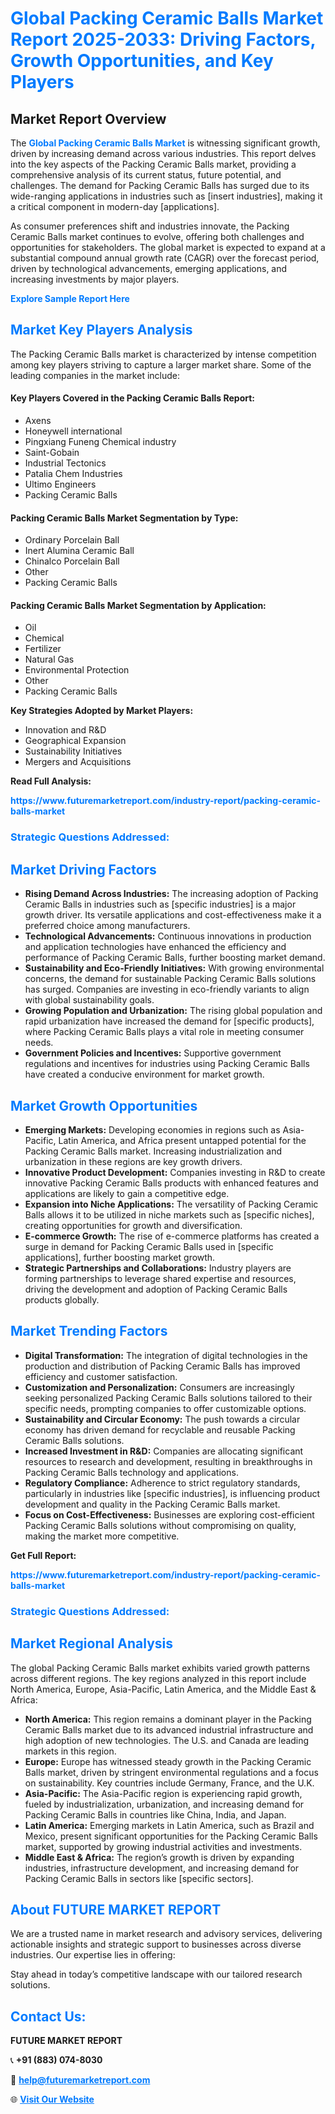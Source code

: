 <h1 style="color: #007BFF;">Global Packing Ceramic Balls Market Report 2025-2033: Driving Factors, Growth Opportunities, and Key Players</h1>

<section id="overview">
<h2>Market Report Overview</h2>
<p>The <a href="https://www.futuremarketreport.com/industry-report/packing-ceramic-balls-market" style="color: #007BFF; text-decoration: none;"><strong>Global Packing Ceramic Balls Market</strong></a> is witnessing significant growth, driven by increasing demand across various industries. This report delves into the key aspects of the Packing Ceramic Balls market, providing a comprehensive analysis of its current status, future potential, and challenges. The demand for Packing Ceramic Balls has surged due to its wide-ranging applications in industries such as [insert industries], making it a critical component in modern-day [applications].</p>
<p>As consumer preferences shift and industries innovate, the Packing Ceramic Balls market continues to evolve, offering both challenges and opportunities for stakeholders. The global market is expected to expand at a substantial compound annual growth rate (CAGR) over the forecast period, driven by technological advancements, emerging applications, and increasing investments by major players.</p>
</section>

<section id="overview">
<p><a href="https://www.futuremarketreport.com/request-sample/reportId=107197" style="color: #007BFF; text-decoration: none;"><strong>Explore Sample Report Here</strong></a></p>
</section>

<section id="key-players">
<h2 style="color: #007BFF;">Market Key Players Analysis</h2>
<p>The Packing Ceramic Balls market is characterized by intense competition among key players striving to capture a larger market share. Some of the leading companies in the market include:</p>
<h4>Key Players Covered in the Packing Ceramic Balls Report:</h4>
<ul><li>Axens</li><li>Honeywell international</li><li>Pingxiang Funeng Chemical industry</li><li>Saint-Gobain</li><li>Industrial Tectonics</li><li>Patalia Chem Industries</li><li>Ultimo Engineers</li><li>Packing Ceramic Balls</li></ul>
<h4>Packing Ceramic Balls Market Segmentation by Type:</h4>
<ul><li>Ordinary Porcelain Ball</li><li>Inert Alumina Ceramic Ball</li><li>Chinalco Porcelain Ball</li><li>Other</li><li>Packing Ceramic Balls</li></ul>

<h4>Packing Ceramic Balls Market Segmentation by Application:</h4>
<ul><li>Oil</li><li>Chemical</li><li>Fertilizer</li><li>Natural Gas</li><li>Environmental Protection</li><li>Other</li><li>Packing Ceramic Balls</li></ul>
<p><strong>Key Strategies Adopted by Market Players:</strong></p>
<ul>
<li>Innovation and R&D</li>
<li>Geographical Expansion</li>
<li>Sustainability Initiatives</li>
<li>Mergers and Acquisitions</li>
</ul>
</section>

<section>
<p><strong>Read Full Analysis: </strong></p><a href="https://www.futuremarketreport.com/industry-report/packing-ceramic-balls-market" style="color: #007BFF; text-decoration: none;"><strong>https://www.futuremarketreport.com/industry-report/packing-ceramic-balls-market</strong></a>
<h3 style="color: #007BFF;">Strategic Questions Addressed:</h3>
</section>

<section id="driving-factors">
<h2 style="color: #007BFF;">Market Driving Factors</h2>
<ul>
<li><strong>Rising Demand Across Industries:</strong> The increasing adoption of Packing Ceramic Balls in industries such as [specific industries] is a major growth driver. Its versatile applications and cost-effectiveness make it a preferred choice among manufacturers.</li>
<li><strong>Technological Advancements:</strong> Continuous innovations in production and application technologies have enhanced the efficiency and performance of Packing Ceramic Balls, further boosting market demand.</li>
<li><strong>Sustainability and Eco-Friendly Initiatives:</strong> With growing environmental concerns, the demand for sustainable Packing Ceramic Balls solutions has surged. Companies are investing in eco-friendly variants to align with global sustainability goals.</li>
<li><strong>Growing Population and Urbanization:</strong> The rising global population and rapid urbanization have increased the demand for [specific products], where Packing Ceramic Balls plays a vital role in meeting consumer needs.</li>
<li><strong>Government Policies and Incentives:</strong> Supportive government regulations and incentives for industries using Packing Ceramic Balls have created a conducive environment for market growth.</li>
</ul>
</section>

<section id="growth-opportunities">
<h2 style="color: #007BFF;">Market Growth Opportunities</h2>
<ul>
<li><strong>Emerging Markets:</strong> Developing economies in regions such as Asia-Pacific, Latin America, and Africa present untapped potential for the Packing Ceramic Balls market. Increasing industrialization and urbanization in these regions are key growth drivers.</li>
<li><strong>Innovative Product Development:</strong> Companies investing in R&D to create innovative Packing Ceramic Balls products with enhanced features and applications are likely to gain a competitive edge.</li>
<li><strong>Expansion into Niche Applications:</strong> The versatility of Packing Ceramic Balls allows it to be utilized in niche markets such as [specific niches], creating opportunities for growth and diversification.</li>
<li><strong>E-commerce Growth:</strong> The rise of e-commerce platforms has created a surge in demand for Packing Ceramic Balls used in [specific applications], further boosting market growth.</li>
<li><strong>Strategic Partnerships and Collaborations:</strong> Industry players are forming partnerships to leverage shared expertise and resources, driving the development and adoption of Packing Ceramic Balls products globally.</li>
</ul>
</section>

<section id="trending-factors">
<h2 style="color: #007BFF;">Market Trending Factors</h2>
<ul>
<li><strong>Digital Transformation:</strong> The integration of digital technologies in the production and distribution of Packing Ceramic Balls has improved efficiency and customer satisfaction.</li>
<li><strong>Customization and Personalization:</strong> Consumers are increasingly seeking personalized Packing Ceramic Balls solutions tailored to their specific needs, prompting companies to offer customizable options.</li>
<li><strong>Sustainability and Circular Economy:</strong> The push towards a circular economy has driven demand for recyclable and reusable Packing Ceramic Balls solutions.</li>
<li><strong>Increased Investment in R&D:</strong> Companies are allocating significant resources to research and development, resulting in breakthroughs in Packing Ceramic Balls technology and applications.</li>
<li><strong>Regulatory Compliance:</strong> Adherence to strict regulatory standards, particularly in industries like [specific industries], is influencing product development and quality in the Packing Ceramic Balls market.</li>
<li><strong>Focus on Cost-Effectiveness:</strong> Businesses are exploring cost-efficient Packing Ceramic Balls solutions without compromising on quality, making the market more competitive.</li>
</ul>
</section>

<section>
<p><strong>Get Full Report: </strong></p><a href="https://www.futuremarketreport.com/industry-report/packing-ceramic-balls-market" style="color: #007BFF; text-decoration: none;"><strong>https://www.futuremarketreport.com/industry-report/packing-ceramic-balls-market</strong></a>
<h3 style="color: #007BFF;">Strategic Questions Addressed:</h3>
</section>


<section id="regional-analysis">
<h2 style="color: #007BFF;">Market Regional Analysis</h2>
<p>The global Packing Ceramic Balls market exhibits varied growth patterns across different regions. The key regions analyzed in this report include North America, Europe, Asia-Pacific, Latin America, and the Middle East & Africa:</p>
<ul>
<li><strong>North America:</strong> This region remains a dominant player in the Packing Ceramic Balls market due to its advanced industrial infrastructure and high adoption of new technologies. The U.S. and Canada are leading markets in this region.</li>
<li><strong>Europe:</strong> Europe has witnessed steady growth in the Packing Ceramic Balls market, driven by stringent environmental regulations and a focus on sustainability. Key countries include Germany, France, and the U.K.</li>
<li><strong>Asia-Pacific:</strong> The Asia-Pacific region is experiencing rapid growth, fueled by industrialization, urbanization, and increasing demand for Packing Ceramic Balls in countries like China, India, and Japan.</li>
<li><strong>Latin America:</strong> Emerging markets in Latin America, such as Brazil and Mexico, present significant opportunities for the Packing Ceramic Balls market, supported by growing industrial activities and investments.</li>
<li><strong>Middle East & Africa:</strong> The region’s growth is driven by expanding industries, infrastructure development, and increasing demand for Packing Ceramic Balls in sectors like [specific sectors].</li>
</ul>
</section>

<footer>
<h2 style="color: #007BFF;">About FUTURE MARKET REPORT</h2>
<p>We are a trusted name in market research and advisory services, delivering actionable insights and strategic support to businesses across diverse industries. Our expertise lies in offering:</p>

<p>Stay ahead in today’s competitive landscape with our tailored research solutions.</p>

<h2 style="color: #007BFF;">Contact Us:</h2>
<p><strong>FUTURE MARKET REPORT</strong></p>
<p>📞 <strong>+91 (883) 074-8030</strong></p>
<p>📧 <strong><a href="mailto:help@futuremarketreport.com" style="color: #007BFF;">help@futuremarketreport.com</a></strong></p>
<p>🌐 <strong><a href="https://www.futuremarketreport.com/" style="color: #007BFF;">Visit Our Website</a></strong></p>
</footer>